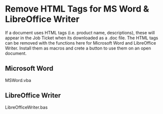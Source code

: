 # Remove HTML Tags for MS Word & LibreOffice Writer

If a document uses HTML tags (i.e. product name, descriptions), these will appear in the Job Ticket when its downloaded as a .doc file. The HTML tags can be removed with the functions here for Microsoft Word and LibreOffice Writer. Install them as macros and crete a button to use them on an open document.

## Microsoft Word

MSWord.vba

## LibreOffice Writer

LibreOfficeWriter.bas
